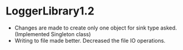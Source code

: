 # LoggerLibrary1.2

- Changes are made to create only one object for sink type asked.(Implemented Singleton class)
- Writing to file made better. Decreased the file IO operations.
